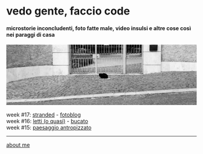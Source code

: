 # vedo gente, faccio code    

#### microstorie inconcludenti, foto fatte male, video insulsi e altre cose così nei paraggi di casa  

[![](/20wk17main.png "Frascati - via Candido Galli")](https://www.flickr.com/photos/cacioman)  

week #17: [stranded](https://www.flickr.com/gp/cacioman/988658) - [fotoblog](https://www.flickr.com/photos/cacioman)    
week #16: [letti (o quasi)](https://www.flickr.com/gp/cacioman/1F0cx0) - [bucato](https://youtu.be/OccDOxmylV0)     
week #15: [paesaggio antropizzato](https://www.flickr.com/gp/cacioman/14z0bC)      


<!---  
week #14: [windows set](https://www.flickr.com/gp/cacioman/M6z824)   
**Intera Rete** (cronache metropolitane): [qui in formato word](https://docs.google.com/document/d/1PV7WbbdWiHOb4LGqKyP_v74guc3X_x8mVvlGyGiRBqY/edit?usp=sharing&authuser=0) e [qui in formato html](https://docs.google.com/document/d/e/2PACX-1vQRwiANaom26EhtbYZtutYeL-2fAjymjrPLMVab8JFhXCJS-6tZhbRlzBT5uN64oruOdjbD5KI3Oofl/pub?authuser=0).  

--->  
 
---
 [about me](https://cacioman.github.io/aboutme.html)  
